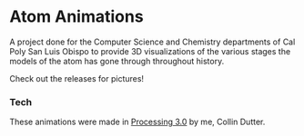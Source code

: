 # Atom Animations

A project done for the Computer Science and Chemistry departments of Cal Poly San Luis Obispo to provide 3D visualizations of the various stages the models of the atom has gone through throughout history.

Check out the releases for pictures!

### Tech
These animations were made in [Processing 3.0] by me, Collin Dutter.

[Processing 3.0]: https://processing.org


